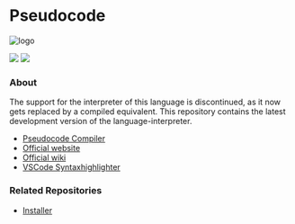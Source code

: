 # Pseudocode
![logo](https://github.com/xtay2/Pseudocode/blob/main/VSCode%20Syntaxhighlighter/logo.png)

![](https://img.shields.io/website?down_message=offline&up_message=online&url=https%3A%2F%2Fpseudocode.site&style=for-the-badge)
![](https://img.shields.io/github/last-commit/xtay2/Pseudocode?style=for-the-badge)

### About
The support for the interpreter of this language is discontinued, as it now gets replaced by a compiled equivalent. 
This repository contains the latest development version of the language-interpreter.
- [Pseudocode Compiler](https://github.com/xtay2/Pseudocode-Compiler)
- [Official website](https://pseudocode.site/)
- [Official wiki](https://wiki.pseudocode.site/)
- [VSCode Syntaxhighlighter](https://marketplace.visualstudio.com/items?itemName=xtay.pseudocode-lang)

### Related Repositories
- [Installer](https://github.com/xtay2/Pseudocode-Installer)

